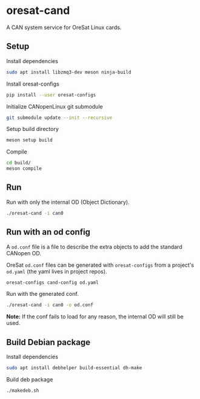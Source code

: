 # oresat-cand

A CAN system service for OreSat Linux cards.

## Setup

Install dependencies

```bash
sudo apt install libzmq3-dev meson ninja-build
```

Install oresat-configs

```bash
pip install --user oresat-configs
```

Initialize CANopenLinux git submodule

```bash
git submodule update --init --recursive
```

Setup build directory

```bash
meson setup build
```

Compile

```bash
cd build/
meson compile
```

## Run

Run with only the internal OD (Object Dictionary).

```bash
./oresat-cand -i can0
```

## Run with an od config

A `od.conf` file is a file to describe the extra objects to add the standard
CANopen OD.

OreSat `od.conf` files can be generated with `oresat-configs` from a project's
`od.yaml` (the yaml lives in project repos).

```bash
oresat-configs cand-config od.yaml
```

Run with the generated conf.

```bash
./oresat-cand -i can0 -o od.conf
```

**Note:** If the conf fails to load for any reason, the internal OD will still
be used.

## Build Debian package

Install dependencies

```bash
sudo apt install debhelper build-essential dh-make

```

Build deb package

```bash
./makedeb.sh
```
